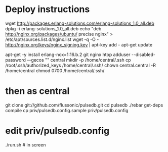 Deploy instructions
===================




wget http://packages.erlang-solutions.com/erlang-solutions_1.0_all.deb
dpkg -i erlang-solutions_1.0_all.deb
echo "deb http://nginx.org/packages/ubuntu/ precise nginx" > /etc/apt/sources.list.d/nginx.list 
wget -q -O - http://nginx.org/keys/nginx_signing.key | apt-key add -
apt-get update

apt-get -y install erlang-nox=1:16.b.2 git nginx htop
adduser --disabled-password --gecos "" central
mkdir -p /home/central/.ssh
cp /root/.ssh/authorized_keys /home/central/.ssh/
chown central.central -R /home/central
chmod 0700 /home/central/.ssh/


# then as central

git clone git://github.com/flussonic/pulsedb.git
cd pulsedb
./rebar get-deps compile
cp priv/pulsedb.config.sample priv/pulsedb.config


# edit priv/pulsedb.config

./run.sh # in screen


